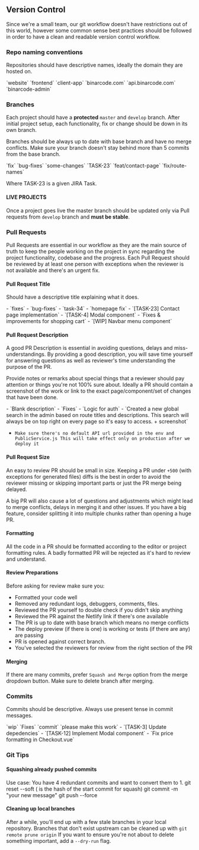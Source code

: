 ## Version Control

Since we're a small team, our git workflow doesn't have restrictions out of this world,
however some common sense best practices should be followed in order to have a clean and readable version control workflow.

### Repo naming conventions

Repositories should have descriptive names, ideally the domain they are hosted on.

<Badge text="Bad" type="error"/> 
`website` `frontend` `client-app`

<Badge text="Good"/> 
`binarcode.com` `api.binarcode.com` `binarcode-admin`

### Branches

Each project should have a **protected** `master` and `develop` branch.
After initial project setup, each functionality, fix or change should be down in its own branch.

Branches should be always up to date with base branch and have no merge conflicts.
Make sure your branch doesn't stay behind more than 5 commits from the base branch.

<Badge text="Bad" type="error"/> 
`fix` `bug-fixes` `some-changes`

<Badge text="Good"/> 
`TASK-23` `feat/contact-page` `fix/route-names`

Where TASK-23 is a given JIRA Task.

#### LIVE PROJECTS

Once a project goes live the master branch should be updated only via
Pull requests from `develop` branch and **must be stable**.  

### Pull Requests

Pull Requests are essential in our workflow as they are the main source of truth to keep the people
working on the project in sync regarding the project functionality, codebase and the progress.
Each Pull Request should be reviewed by at least one person with exceptions when the reviewer is not available and there's an urgent fix.

#### Pull Request Title

Should have a descriptive title explaining what it does.

<Badge text="Bad" type="error"/> 
- `fixes`
- `bug-fixes`
- `task-34`
- `homepage fix`

<Badge text="Good"/> 
- `[TASK-23] Contact page implementation`
- `[TASK-4] Modal component`
- `Fixes & improvements for shopping cart`
- `[WIP] Navbar menu component`

#### Pull Request Description

A good PR Description is essential in avoiding questions, delays and miss-understandings.
By providing a good description, you will save time yourself for answering questions as well as reviewer's time understanding the purpose of the PR.

Provide notes or remarks about special things that a reviewer should pay attention or things you're not 100% sure about.
Ideally a PR should contain a screenshot of the work or link to the exact page/component/set of changes that have been done.

<Badge text="Bad" type="error"/> 
- `Blank description`
- `Fixes`
- `Logic for auth`

<Badge text="Good"/> 
- `Created a new global search in the admin based on route titles and descriptions.
   This search will always be on top right on every page so it's easy to access. + screenshot`
   
- `Make sure there's no default API url provided in the env and PublicService.js
   This will take effect only on production after we deploy it`   

#### Pull Request Size

An easy to review PR should be small in size. Keeping a PR under `+500` (with exceptions for generated files) diffs is the best in order
to avoid the reviewer missing or skipping important parts or just the PR merge being delayed.

A big PR will also cause a lot of questions and adjustments which might lead to merge conflicts, delays in merging it and other issues. 
If you have a big feature, consider splitting it into multiple chunks rather than opening a huge PR.

#### Formatting

All the code in a PR should be formatted according to the editor or project formatting rules.
A badly formatted PR will be rejected as it's hard to review and understand.

#### Review Preparations

Before asking for review make sure you:
- Formatted your code well
- Removed any redundant logs, debuggers, comments, files.
- Reviewed the PR yourself to double check if you didn't skip anything
- Reviewed the PR against the Netlify link if there's one available
- The PR is up to date with base branch which means no merge conflicts
- The deploy preview (if there is one) is working or tests (if there are any) are passing
- PR is opened against correct branch.
- You've selected the reviewers for review from the right section of the PR

#### Merging

If there are many commits, prefer `Squash and Merge` option from the merge dropdown button.
Make sure to delete branch after merging.

### Commits

Commits should be descriptive. Always use present tense in commit messages.

<Badge text="Bad" type="error"/> 
`wip` `Fixes` `commit` `please make this work`

<Badge text="Good"/> 
- `[TASK-3] Update depedencies`
- `[TASK-12] Implement Modal component`
- `Fix price formatting in Checkout.vue`

### Git Tips

#### Squashing already pushed commits

Use case: You have 4 redundant commits and want to convert them to 1.
git reset --soft <commit> (<commit> is the hash of the start commit for squash)
git commit -m "your new message"
git push --force

#### Cleaning up local branches

After a while, you'll end up with a few stale branches in your local repository.
Branches that don't exist upstream can be cleaned up with `git remote prune origin`
If you want to ensure you're not about to delete something important, add a `--dry-run` flag.
